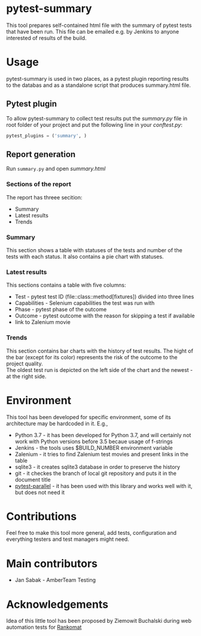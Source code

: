 # pytest-summary  
This tool prepares self-contained html file with the summary of pytest tests that have been run. This file can be emailed e.g. by Jenkins to anyone interested of results of the build. 

# Usage
pytest-summary is used in two places, as a pytest plugin reporting results to the databas and as a standalone script 
that produces summary.html file.

## Pytest plugin
To allow pytest-summary to collect test results put the *summary.py* file in root folder of your project 
and put the following line in your *conftest.py*:
```python
pytest_plugins = ('summary', )
```

## Report generation
Run `summary.py` and open *summary.html*

### Sections of the report
The report has threee secition:
  - Summary
  - Latest results
  - Trends
  
### Summary
This section shows a table with statuses of the tests and number of the tests with each status. 
It also contains a pie chart with statuses. 
 
### Latest results
This sections contains a table with five columns:
  - Test - pytest test ID (file::class::method[fixtures]) divided into three lines
  - Capabilities - Selenium capabilities the test was run with
  - Phase - pytest phase of the outcome
  - Outcome - pytest outcome with the reason for skipping a test if available
  - link to Zalenium movie
  
### Trends
This section contains bar charts with the history of test results. The hight of the bar (except for its color) 
represents the risk of the outcome to the project quality.  
The oldest test run is depicted on the left side of the chart and the newest - at the right side.   

# Environment  
This tool has been developed for specific environment, some of its architecture may be hardcoded in it. E.g., 
  - Python 3.7 - it has been developed for Python 3.7, and will certainly not work with Python versions before 3.5 
  becaue usage of f-strings 
  - Jenkins - the tools uses $BUILD_NUMBER environment variable
  - Zalenium - it tries to find Zalenium test movies and present links in the table
  - sqlite3 - it creates sqlite3 database in order to preserve the history
  - git - it checkes the branch of local git repository and puts it in the document title
  - [pytest-parallel](https://pypi.org/project/pytest-parallel/) - it has been used with this library and works well with it, 
  but does not need it  
 
# Contributions
Feel free to make this tool more general, add tests, configuration and everything 
testers and test managers might need.

# Main contributors
  - Jan Sabak - AmberTeam Testing


# Acknowledgements
Idea of this little tool has been proposed by Ziemowit Buchalski during web automation tests for [Rankomat](https://rankomat.pl/)

